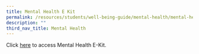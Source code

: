```yaml
---
title: Mental Health E Kit
permalink: /resources/students/well-being-guide/mental-health/mental-health-e-kit/
description: ""
third_nav_title: Mental Health
---
```

Click [here](/files/Mental%20Health%20e-kit-Dare%20to%20Share.pdf) to access Mental Health E-Kit.